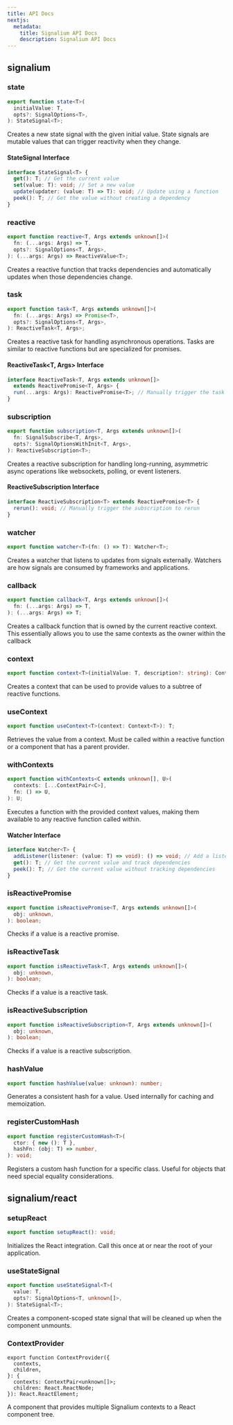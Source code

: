 ```yaml
---
title: API Docs
nextjs:
  metadata:
    title: Signalium API Docs
    description: Signalium API Docs
---
```


## signalium

### state

```ts
export function state<T>(
  initialValue: T,
  opts?: SignalOptions<T>,
): StateSignal<T>;
```

Creates a new state signal with the given initial value. State signals are mutable values that can trigger reactivity when they change.

#### StateSignal<T> Interface

```ts
interface StateSignal<T> {
  get(): T; // Get the current value
  set(value: T): void; // Set a new value
  update(updater: (value: T) => T): void; // Update using a function
  peek(): T; // Get the value without creating a dependency
}
```

### reactive

```ts
export function reactive<T, Args extends unknown[]>(
  fn: (...args: Args) => T,
  opts?: SignalOptions<T, Args>,
): (...args: Args) => ReactiveValue<T>;
```

Creates a reactive function that tracks dependencies and automatically updates when those dependencies change.

### task

```ts
export function task<T, Args extends unknown[]>(
  fn: (...args: Args) => Promise<T>,
  opts?: SignalOptions<T, Args>,
): ReactiveTask<T, Args>;
```

Creates a reactive task for handling asynchronous operations. Tasks are similar to reactive functions but are specialized for promises.

#### ReactiveTask<T, Args> Interface

```ts
interface ReactiveTask<T, Args extends unknown[]>
  extends ReactivePromise<T, Args> {
  run(...args: Args): ReactivePromise<T>; // Manually trigger the task
}
```

### subscription

```ts
export function subscription<T, Args extends unknown[]>(
  fn: SignalSubscribe<T, Args>,
  opts?: SignalOptionsWithInit<T, Args>,
): ReactiveSubscription<T>;
```

Creates a reactive subscription for handling long-running, asymmetric async operations like websockets, polling, or event listeners.

#### ReactiveSubscription<T> Interface

```ts
interface ReactiveSubscription<T> extends ReactivePromise<T> {
  rerun(): void; // Manually trigger the subscription to rerun
}
```

### watcher

```ts
export function watcher<T>(fn: () => T): Watcher<T>;
```

Creates a watcher that listens to updates from signals externally. Watchers are how signals are consumed by frameworks and applications.

### callback

```ts
export function callback<T, Args extends unknown[]>(
  fn: (...args: Args) => T,
): (...args: Args) => T;
```

Creates a callback function that is owned by the current reactive context. This essentially allows you to use the same contexts as the owner within the callback

### context

```ts
export function context<T>(initialValue: T, description?: string): Context<T>;
```

Creates a context that can be used to provide values to a subtree of reactive functions.

### useContext

```ts
export function useContext<T>(context: Context<T>): T;
```

Retrieves the value from a context. Must be called within a reactive function or a component that has a parent provider.

### withContexts

```ts
export function withContexts<C extends unknown[], U>(
  contexts: [...ContextPair<C>],
  fn: () => U,
): U;
```

Executes a function with the provided context values, making them available to any reactive function called within.

#### Watcher<T> Interface

```ts
interface Watcher<T> {
  addListener(listener: (value: T) => void): () => void; // Add a listener for changes
  get(): T; // Get the current value and track dependencies
  peek(): T; // Get the current value without tracking dependencies
}
```

### isReactivePromise

```ts
export function isReactivePromise<T, Args extends unknown[]>(
  obj: unknown,
): boolean;
```

Checks if a value is a reactive promise.

### isReactiveTask

```ts
export function isReactiveTask<T, Args extends unknown[]>(
  obj: unknown,
): boolean;
```

Checks if a value is a reactive task.

### isReactiveSubscription

```ts
export function isReactiveSubscription<T, Args extends unknown[]>(
  obj: unknown,
): boolean;
```

Checks if a value is a reactive subscription.

### hashValue

```ts
export function hashValue(value: unknown): number;
```

Generates a consistent hash for a value. Used internally for caching and memoization.

### registerCustomHash

```ts
export function registerCustomHash<T>(
  ctor: { new (): T },
  hashFn: (obj: T) => number,
): void;
```

Registers a custom hash function for a specific class. Useful for objects that need special equality considerations.

## signalium/react

### setupReact

```ts
export function setupReact(): void;
```

Initializes the React integration. Call this once at or near the root of your application.

### useStateSignal

```ts
export function useStateSignal<T>(
  value: T,
  opts?: SignalOptions<T, unknown[]>,
): StateSignal<T>;
```

Creates a component-scoped state signal that will be cleaned up when the component unmounts.

### ContextProvider

```tsx
export function ContextProvider({
  contexts,
  children,
}: {
  contexts: ContextPair<unknown[]>;
  children: React.ReactNode;
}): React.ReactElement;
```

A component that provides multiple Signalium contexts to a React component tree.
